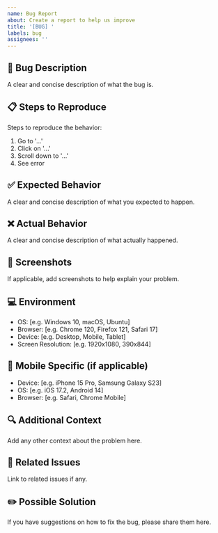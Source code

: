 ```yaml
---
name: Bug Report
about: Create a report to help us improve
title: '[BUG] '
labels: bug
assignees: ''
---
```


## 🐛 Bug Description
A clear and concise description of what the bug is.

## 📋 Steps to Reproduce
Steps to reproduce the behavior:
1. Go to '...'
2. Click on '...'
3. Scroll down to '...'
4. See error

## ✅ Expected Behavior
A clear and concise description of what you expected to happen.

## ❌ Actual Behavior
A clear and concise description of what actually happened.

## 📸 Screenshots
If applicable, add screenshots to help explain your problem.

## 💻 Environment
- OS: [e.g. Windows 10, macOS, Ubuntu]
- Browser: [e.g. Chrome 120, Firefox 121, Safari 17]
- Device: [e.g. Desktop, Mobile, Tablet]
- Screen Resolution: [e.g. 1920x1080, 390x844]

## 📱 Mobile Specific (if applicable)
- Device: [e.g. iPhone 15 Pro, Samsung Galaxy S23]
- OS: [e.g. iOS 17.2, Android 14]
- Browser: [e.g. Safari, Chrome Mobile]

## 🔍 Additional Context
Add any other context about the problem here.

## 🔗 Related Issues
Link to related issues if any.

## ✏️ Possible Solution
If you have suggestions on how to fix the bug, please share them here.

